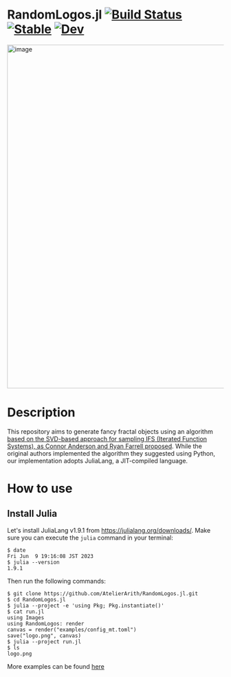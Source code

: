 # RandomLogos.jl [![Build Status](https://github.com/AtelierArith/RandomLogos.jl/actions/workflows/CI.yml/badge.svg?branch=main)](https://github.com/AtelierArith/RandomLogos.jl/actions/workflows/CI.yml?query=branch%3Amain) [![Stable](https://img.shields.io/badge/docs-stable-blue.svg)](https://AtelierArith.github.io/RandomLogos.jl/stable/) [![Dev](https://img.shields.io/badge/docs-dev-blue.svg)](https://AtelierArith.github.io/RandomLogos.jl/dev/)

<img width="800" alt="image" src="https://github.com/AtelierArith/RandomLogos.jl/assets/16760547/87a43f0e-512f-4791-8a22-fa49ce24d546">

# Description

This repository aims to generate fancy fractal objects using an algorithm [based on the SVD-based approach for sampling IFS (Iterated Function Systems), as Connor Anderson and Ryan Farrell proposed](https://catalys1.github.io/fractal-pretraining/). While the original authors implemented the algorithm they suggested using Python, our implementation adopts JuliaLang, a JIT-compiled language.

# How to use

## Install Julia

Let's install JuliaLang v1.9.1 from https://julialang.org/downloads/. Make sure you can execute the `julia` command in your terminal:

```console
$ date
Fri Jun  9 19:16:08 JST 2023
$ julia --version
1.9.1
```

Then run the following commands:

```console
$ git clone https://github.com/AtelierArith/RandomLogos.jl.git
$ cd RandomLogos.jl
$ julia --project -e 'using Pkg; Pkg.instantiate()'
$ cat run.jl
using Images
using RandomLogos: render
canvas = render("examples/config_mt.toml")
save("logo.png", canvas)
$ julia --project run.jl
$ ls
logo.png
```

More examples can be found [here](https://atelierarith.github.io/RandomLogos.jl/dev/usage/)

